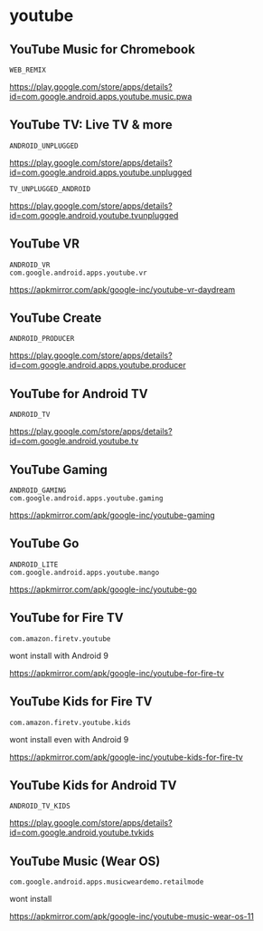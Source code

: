 # youtube

## YouTube Music for Chromebook

~~~
WEB_REMIX
~~~

https://play.google.com/store/apps/details?id=com.google.android.apps.youtube.music.pwa

## YouTube TV: Live TV & more

~~~
ANDROID_UNPLUGGED
~~~

https://play.google.com/store/apps/details?id=com.google.android.apps.youtube.unplugged

~~~
TV_UNPLUGGED_ANDROID
~~~

https://play.google.com/store/apps/details?id=com.google.android.youtube.tvunplugged

## YouTube VR

~~~
ANDROID_VR
com.google.android.apps.youtube.vr
~~~

https://apkmirror.com/apk/google-inc/youtube-vr-daydream

## YouTube Create

~~~
ANDROID_PRODUCER
~~~

https://play.google.com/store/apps/details?id=com.google.android.apps.youtube.producer

## YouTube for Android TV

~~~
ANDROID_TV
~~~

https://play.google.com/store/apps/details?id=com.google.android.youtube.tv

## YouTube Gaming

~~~
ANDROID_GAMING
com.google.android.apps.youtube.gaming
~~~

https://apkmirror.com/apk/google-inc/youtube-gaming

## YouTube Go

~~~
ANDROID_LITE
com.google.android.apps.youtube.mango
~~~

https://apkmirror.com/apk/google-inc/youtube-go

## YouTube for Fire TV

~~~
com.amazon.firetv.youtube
~~~

wont install with Android 9

https://apkmirror.com/apk/google-inc/youtube-for-fire-tv

## YouTube Kids for Fire TV

~~~
com.amazon.firetv.youtube.kids 
~~~

wont install even with Android 9

https://apkmirror.com/apk/google-inc/youtube-kids-for-fire-tv

## YouTube Kids for Android TV

~~~
ANDROID_TV_KIDS
~~~

https://play.google.com/store/apps/details?id=com.google.android.youtube.tvkids

## YouTube Music (Wear OS)

~~~
com.google.android.apps.musicweardemo.retailmode 
~~~

wont install

https://apkmirror.com/apk/google-inc/youtube-music-wear-os-11
